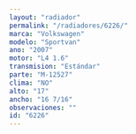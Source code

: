 ```yaml
---
layout: "radiador"
permalink: "/radiadores/6226/"
marca: "Volkswagen"
modelo: "Sportvan"
ano: "2007"
motor: "L4 1.6"
transmision: "Estándar"
parte: "M-12527"
clima: "NO"
alto: "17"
ancho: "16 7/16"
observaciones: ""
id: "6226"
---
```


